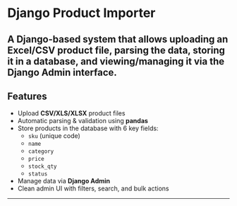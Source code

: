 # Django Product Importer  

A Django-based system that allows uploading an Excel/CSV product file, parsing the data, storing it in a database, and viewing/managing it via the Django Admin interface.
---

## Features  
- Upload **CSV/XLS/XLSX** product files  
- Automatic parsing & validation using **pandas**  
- Store products in the database with 6 key fields:  
  - `sku` (unique code)  
  - `name`  
  - `category`  
  - `price`  
  - `stock_qty`  
  - `status`  
- Manage data via **Django Admin**    
- Clean admin UI with filters, search, and bulk actions  

---
